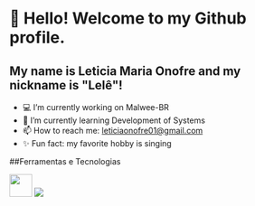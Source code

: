 # 👋 Hello! Welcome to my Github profile.
## My name is Leticia Maria Onofre and my nickname is "Lelê"!


- 💻 I’m currently working on Malwee-BR
- 🌱 I’m currently learning Development of Systems
- 📫 How to reach me: leticiaonofre01@gmail.com
- ✨ Fun fact: my favorite hobby is singing

##Ferramentas e Tecnologias


<img src="https://cdn.jsdelivr.net/gh/devicons/devicon/icons/androidstudio/androidstudio-plain.svg" width="40" height="40"/>
<img src="https://cdn.jsdelivr.net/gh/devicons/devicon/icons/angularjs/angularjs-original.svg" />
          
          
          
          



